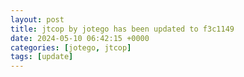 ```yaml
---
layout: post
title: jtcop by jotego has been updated to f3c1149
date: 2024-05-10 06:42:15 +0000
categories: [jotego, jtcop]
tags: [update]
---
```


